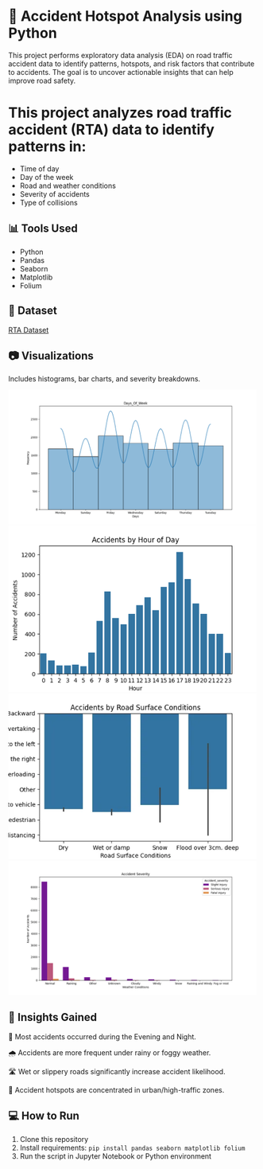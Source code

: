 # 🚦 Accident Hotspot Analysis using Python
This project performs exploratory data analysis (EDA) on road traffic accident data to identify patterns, hotspots, and risk factors that contribute to accidents. The goal is to uncover actionable insights that can help improve road safety.

# This project analyzes road traffic accident (RTA) data to identify patterns in:
- Time of day
- Day of the week
- Road and weather conditions
- Severity of accidents
- Type of collisions
## 📊 Tools Used
- Python
- Pandas
- Seaborn
- Matplotlib
- Folium

## 📁 Dataset
[RTA Dataset](https://www.kaggle.com/datasets/sobhanmoosavi/us-accidents?resource=download)

## 📷 Visualizations
Includes histograms, bar charts, and severity breakdowns.

<img src="Figure_1.png" width="500">
<img src="Figure_2.png" width="500">
<img src="Figure_3.png" width="500">
<img src="Figure_4.png" width="500">


## 🧠 Insights Gained
🚗 Most accidents occurred during the Evening and Night.

🌧️ Accidents are more frequent under rainy or foggy weather.

🛣️ Wet or slippery roads significantly increase accident likelihood.

📍 Accident hotspots are concentrated in urban/high-traffic zones.

## 💻 How to Run
1. Clone this repository
2. Install requirements: `pip install pandas seaborn matplotlib folium`
3. Run the script in Jupyter Notebook or Python environment
